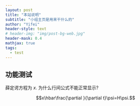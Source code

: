 ```yaml
---
layout: post
title: "本站说明"
subtitle: "小组主页是用来干什么的"
author: "Yifei"
header-style: text
# header-img: "img/post-bg-web.jpg"
header-mask: 0.4
mathjax: true
tags:
  - test
---
```


## 功能测试

薛定谔方程为 $x$. 为什么行间公式不能正常显示?

$$x\hbar\frac{\partial }{\partial t}\psi=H\psi.$$
